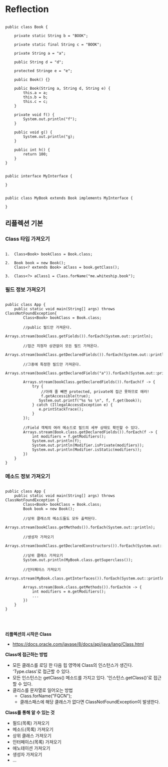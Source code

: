 <h1>Reflection</h1>

~~~

public class Book {

    private static String b = "BOOK";

    private static final String c = "BOOK";

    private String a = "a";

    public String d = "d";

    protected Stringe e = "e";

    public Book() {}

    public Book(String a, String d, String e) {
        this.a = a;
        this.b = b;
        this.c = c;
    }

    private void f() {
        System.out.println("f");
    }

    public void g() {
        System.out.println("g);
    }

    public int h() {
        return 100;
    }
}

~~~

~~~

public interface MyInterface {

}

~~~

~~~

public class MyBook extends Book implements MyInterface {

}
~~~

<h2>리플렉션 기본</h2>

<h3>Class 타입 가져오기</h3>

~~~

1.  Class<Book> bookClass = Book.class;

2.  Book book = new Book();
    Class<? extends Book> aClass = book.getClass();

3.  Class<?> aClass1 = Class.forName("me.whiteship.book");

~~~

<h3>필드 정보 가져오기</h3>

~~~

public class App {
    public static void main(String[] args) throws ClassNotFoundException{
        Class<Book> bookClass = Book.class;

        //public 필드만 가져온다.
        Arrays.stream(bookClass.getFields()).forEach(System.out::println);

        //접근 지정자 상관없이 모든 필드 가져온다.
        Arrays.stream(bookClass.getDeclaredFields()).forEach(System.out::println);

        //그중에 특정한 필드만 가져온다.
        Arrays.stream(bookClass.getDeclaredFields("a")).forEach(System.out::println);

        Arrays.stream(bookClass.getDeclaredFields()).forEach(f -> {
            try {
                //아래 줄 빼면 protected, private에 접근 못하므로 에러!
                f.getAccessible(true);
               System.out.printf("%s %s \n", f, f.get(book));
            } catch (IllegalAccessException e) {
               e.printStackTrace();
            }
        });

        //Field 객체의 여러 메소드로 필드의 세부 상태도 확인할 수 있다.
        Arrays.stream(Book.class.getDeclaredFields()).forEach(f -> {
            int modifiers = f.getModifiers();
            System.out.println(f);
            System.out.println(Modifier.isPrivate(modifiers));
            System.out.println(Modifier.isStatic(modifiers));
        })
    }
}

~~~

<h3>메소드 정보 가져오기</h3>

~~~

public class App {
    public static void main(String[] args) throws ClassNotFoundException {
        Class<Book> bookClass = Book.class;
        Book book = new Book();

        //상위 클래스의 메소드들도 모두 출력된다.
        Arrays.stream(bookClass.getMethods()).forEach(System.out::println);

        //생성자 가져오기
        Arrays.stream(bookClass.getDeclaredConstructors()).forEach(System.out::println);

        //상위 클래스 가져오기
        System.out.println(MyBook.class.getSuperclass());

        //인터페이스 가져오기
        Arrays.stream(MyBook.class.getInterfaces()).forEach(System.out::println);

        Arrays.stream(Book.class.getMethods()).forEach(m -> {
            int modifiers = m.getModifiers();
            ...
        })
    }
}

~~~

<br/>
<br/>

<strong>리플렉션의 시작은 Class<T> </strong>

- https://docs.oracle.com/javase/8/docs/api/java/lang/Class.html

<strong>Class<T>에 접근하는 방법</strong>

- 모든 클래스를 로딩 한 다음 힙 영역에 Class<T>의 인스턴스가 생긴다. 'Type.class'로 접근할 수 있다.
- 모든 인스턴스는 getClass() 메소드를 가지고 있다. '인스턴스.getClass()'로 접근할 수 있다.
- 클리스를 문자열로 일어오는 방법
  - Class.forName("FQCN");
  - 클래스패스에 해당 클래스가 없다면 ClassNotFoundException이 발생한다.

<strong>Class<T>를 통해 알 수 있는 것</strong>

- 필드(목록) 가져오기
- 메소드(목록) 가져오기
- 상위 클래스 가져오기
- 인터페이스(목록) 가져오기
- 애노테이션 가져오기
- 생성자 가져오기
- ...

